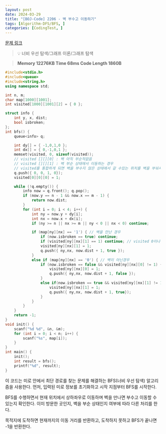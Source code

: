 ```yaml
---
layout: post
date: 2024-03-29
title: "[BOJ-Code] 2206 - 벽 부수고 이동하기"
tags: [Algorithm-DFS/BFS, ]
categories: [CodingTest, ]
---
```


[문제 링크](https://www.acmicpc.net/problem/2206)


> 💡 너비 우선 탐색/그래프 이론/그래프 탐색


> **Memory   12276KB                                  Time   68ms                               Code Length   1860B**


```c++
#include<stdio.h>
#include<queue>
#include<string.h>
using namespace std;

int n, m;
char map[1000][1001];
int visited[1000][1001][2] = { 0 };

struct info {
	int y, x, dist;
	bool isbroken;
};
int bfs() {
	queue<info> q;

	int dy[] = { -1,0,1,0 };
	int dx[] = { 0,-1,0,1 };
	memset(visited, 0, sizeof(visited));
	// visited [][][0] : 벽 아직 부순적없음
	// visited [][][1] : 벽 부순 상태에서 이동하는 경우
	// visited를 통합하게 되면 벽을 부수지 않은 상태에서 갈 수있는 위치를 벽을 부숴서 정작 필요한 경우에 못 부시는 케이스가 큐에 담김. 부순 후 이동한 케이스를 분리함.
	q.push({ 0, 0, 1, 0});
	visited[0][0][0] = 1;

	while (!q.empty()) {
		info now = q.front(); q.pop();
		if (now.y == n - 1 && now.x == m - 1) {
			return now.dist;
		}
		for (int i = 0; i < 4; i++) {
			int ny = now.y + dy[i];
			int nx = now.x + dx[i];
			if (ny >= n || nx >= m || ny < 0 || nx < 0) continue;

			if (map[ny][nx] == '1') { // 벽을 만난 경우
				if (now.isbroken == true) continue;
				if (visited[ny][nx][1] == 1) continue; // visited 0이나 1이나 상관없음.
				visited[ny][nx][1] = 1;
				q.push({ ny,nx, now.dist + 1, true });
			}
			else if (map[ny][nx] == '0') { // 벽이 아닌경우
				if (now.isbroken == false && visited[ny][nx][0] != 1) { // 벽을 부순적 없고 방문한 적도 없다면
					visited[ny][nx][0] = 1;
					q.push({ ny,nx, now.dist + 1, false });
				}
				else if(now.isbroken == true && visited[ny][nx][1] != 1) { // 벽을 부순상태에서 방문한 적이 없다면
					visited[ny][nx][1] = 1;
					q.push({ ny,nx, now.dist + 1, true});
				}
			}
		}
	}
	return -1;
}
void init() {
	scanf("%d %d", &n, &m);
	for (int i = 0; i < n; i++) {
		scanf("%s", map[i]);
	}
}
int main() {
	init();
	int result = bfs();
	printf("%d", result);
}
```


이 코드는 미로 안에서 최단 경로를 찾는 문제를 해결하는 BFS(너비 우선 탐색) 알고리즘을 사용한다. 먼저, 입력된 미로 정보를 초기화하고 시작 지점부터 BFS를 시작한다.

BFS를 수행하면서 현재 위치에서 상하좌우로 이동하며 벽을 만나면 부수고 이동할 수 있는지 확인한다. 이미 방문한 곳인지, 벽을 부순 상태인지 여부에 따라 다른 처리를 한다.

목적지에 도착하면 현재까지의 이동 거리를 반환하고, 도착하지 못하고 BFS가 끝나면 -1을 반환한다.

